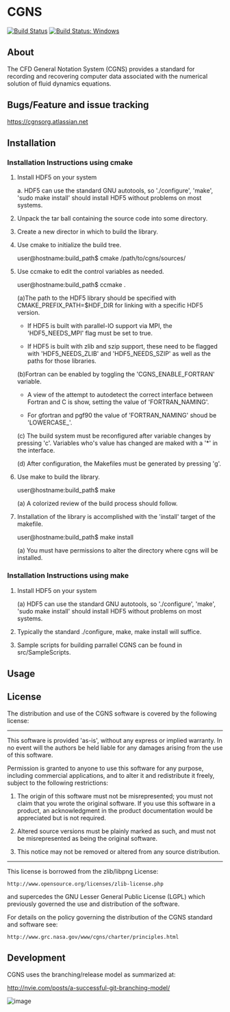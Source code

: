 # CGNS 
[![Build Status](https://travis-ci.org/CGNS/CGNS.svg?branch=develop)](https://travis-ci.org/CGNS/CGNS) 
[![Build Status: Windows](https://ci.appveyor.com/api/projects/status/jux83kxj0r234oy6?svg=true)](https://ci.appveyor.com/project/brtnfld/cgns)

## About

The CFD General Notation System (CGNS) provides a standard for recording and recovering computer data associated with the numerical solution of fluid dynamics equations.

## Bugs/Feature and issue tracking

https://cgnsorg.atlassian.net

## Installation

### Installation Instructions using cmake

1. Install HDF5 on your system

    a. HDF5 can use the standard GNU autotools, so './configure',
    'make', 'sudo make install' should install HDF5 without
    problems on most systems.

2. Unpack the tar ball containing the source code into some
  directory.

3. Create a new director in which to build the library.

4. Use cmake to initialize the build tree.

   user@hostname:build_path$ cmake /path/to/cgns/sources/

5. Use ccmake to edit the control variables as needed.

   user@hostname:build_path$ ccmake .
   
   (a)The path to the HDF5 library should be specified with CMAKE_PREFIX_PATH=$HDF_DIR for linking with a
      specific HDF5 version.
         
     - If HDF5 is built with parallel-IO support via MPI, the 'HDF5_NEEDS_MPI' flag must be set to true.

     - If HDF5 is built with zlib and szip support, these need to be flagged with 'HDF5_NEEDS_ZLIB' and 'HDF5_NEEDS_SZIP' as well as the paths for those libraries.

   (b)Fortran can be enabled by toggling the 'CGNS_ENABLE_FORTRAN' variable.

    - A view of the attempt to autodetect the correct interface
      between Fortran and C is show, setting the value of
      'FORTRAN_NAMING'.

    - For gfortran and pgf90 the value of 'FORTRAN_NAMING'
      shoud be 'LOWERCASE_'.

   (c) The build system must be reconfigured after variable changes by pressing 'c'. Variables who's value has changed are maked with a '*' in the interface.

   (d) After configuration, the Makefiles must be generated by
    pressing 'g'.

6. Use make to build the library.

   user@hostname:build_path$ make


   (a) A colorized review of the build process should follow.

7. Installation of the library is accomplished with the 'install' target of the makefile.

   user@hostname:build_path$ make install

   (a) You must have permissions to alter the directory where cgns will be installed.

    
### Installation Instructions using make

1. Install HDF5 on your system

    (a) HDF5 can use the standard GNU autotools, so './configure', 'make', 'sudo make install' should install HDF5 without problems on most systems.
    
2.  Typically the standard ./configure, make, make install will suffice.  

3. Sample scripts for building parrallel CGNS can be found in src/SampleScripts.
 
      
## Usage

## License

The distribution and use of the CGNS software is covered by the
following license:

-----------------------------------------------------------------------
This software is provided 'as-is', without any express or implied
warranty. In no event will the authors be held liable for any damages
arising from the use of this software.

Permission is granted to anyone to use this software for any purpose,
including commercial applications, and to alter it and redistribute it
freely, subject to the following restrictions:

1. The origin of this software must not be misrepresented; you must
   not claim that you wrote the original software. If you use this
   software in a product, an acknowledgment in the product documentation would be appreciated but is not required.

2. Altered source versions must be plainly marked as such, and must not be misrepresented as being the original software.

3.  This notice may not be removed or altered from any source distribution.

----------------------------------------------------------------------

This license is borrowed from the zlib/libpng License:

    http://www.opensource.org/licenses/zlib-license.php

and supercedes the GNU Lesser General Public License (LGPL) which
previously governed the use and distribution of the software.

For details on the policy governing the distribution of the CGNS
standard and software see:

    http://www.grc.nasa.gov/www/cgns/charter/principles.html

## Development
CGNS uses the branching/release model as summarized at:

http://nvie.com/posts/a-successful-git-branching-model/
  

![image](https://github.com/CGNS/cgns.github.io/blob/master/git-model.png)